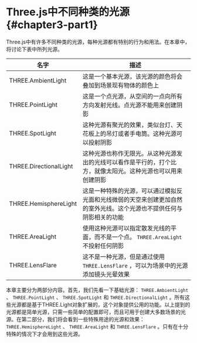 # Three.js中不同种类的光源 {#chapter3-part1}

Three.js中有许多不同种类的光源，每种光源都有特别的行为和用法。在本章中，将讨论下表中所列光源。

| 名字 | 描述 |
| --- | --- |
| THREE.AmbientLight | 这是一个基本光源，该光源的颜色将会叠加到场景现有物体的颜色上 |
| THREE.PointLight | 这是一个点光源，从空间的一点向所有方向发射光线。点光源不能用来创建阴影 |
| THREE.SpotLight | 这种光源有聚光的效果，类似台灯、天花板上的吊灯或者手电筒。这种光源可以投射阴影 |
| THREE.DirectionalLight | 这种光源也称作无限光。从这种光源发出的光线可以看作是平行的，打个比方，就像太阳光。这种光源也可以用来创建阴影 |
| THREE.HemisphereLight | 这是一种特殊的光源，可以通过模拟反光面和光线微弱的天空来创建更加自然的室外光线。这个光源也不提供任何与阴影相关的功能 |
| THREE.AreaLight | 使用这种光源可以指定散发光线的平面，而不是一个点。 `THREE.AreaLight` 不投射任何阴影 |
| THREE.LensFlare | 这不是一种光源，但是通过使用 `THREE.LensFlare` ，可以为场景中的光源添加镜头光晕效果 |

本章主要分为两部分内容。首先，我们先看一下基础光源： `THREE.AmbientLight` 、 `THREE.PointLight` 、 `THREE.SpotLight` 和 `THREE.DirectionalLight` 。所有这些光源都是基于THREE.Light对象扩展的，这个对象提供公用的功能。以上提到的光源都是简单光源，只需一些简单的配置即可，而且可用于创建大多数场景的光源。在第二部分，我们将会看到一些特殊用途的光源和效果： `THREE.HemisphereLight` 、 `THREE.AreaLight` 和 `THREE.LensFlare` 。只有在十分特殊的情况下才会用到这些光源。
